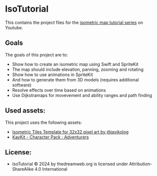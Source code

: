 # IsoTutorial

This contains the project files for the [isometric map tutorial series](https://www.youtube.com/playlist?list=PLhUrOtMlcKDCRdeKc4pUQMYGCwtHFSdkI) on Youtube.

## Goals

The goals of this project are to:

- Show how to create an isometric map using Swift and SpriteKit
- The map should include elevation, panning, zooming and rotating
- Show how to use animations in SpriteKit
- And how to generate them from 3D models (requires additional software)
- Resolve effects over time based on animations
- Use Dijkstramaps for movevement and ability ranges and path finding

## Used assets:

This project uses the following assets:

- [Isometric Tiles Template for 32x32 pixel art by @javikolog](https://route1rodent.itch.io/isometric-sandbox-pixel-world-32x32)
- [KayKit - Character Pack : Adventurers](https://kaylousberg.itch.io/kaykit-adventurers)

## License:

- IsoTutorial © 2024 by thedreamweb.org is licensed under Attribution-ShareAlike 4.0 International

